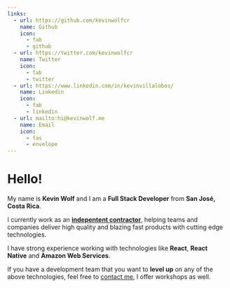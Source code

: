 ```yaml
---
links:
  - url: https://github.com/kevinwolfcr
    name: Github
    icon:
      - fab
      - github
  - url: https://twitter.com/kevinwolfcr
    name: Twitter
    icon:
      - fab
      - twitter
  - url: https://www.linkedin.com/in/kevinvillalobos/
    name: Linkedin
    icon:
      - fab
      - linkedin
  - url: mailto:hi@kevinwolf.me
    name: Email
    icon:
      - fas
      - envelope
---
```


# Hello!

My name is **Kevin Wolf** and I am a **Full Stack Developer** from **San José, Costa Rica**.

I currently work as an [**indepentent contractor**](https://www.linkedin.com/in/kevinvillalobos/), helping teams and companies deliver high quality and blazing fast products with cutting edge technologies.

I have strong experience working with technologies like **React**, **React Native** and **Amazon Web Services**.

If you have a development team that you want to **level up** on any of the above technologies, feel free to [contact me](mailto:hi@kevinwolf.me), I offer workshops as well.
